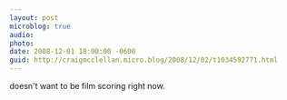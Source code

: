 ```yaml
---
layout: post
microblog: true
audio: 
photo: 
date: 2008-12-01 18:00:00 -0600
guid: http://craigmcclellan.micro.blog/2008/12/02/t1034592771.html
---
```

doesn't want to be film scoring right now.

